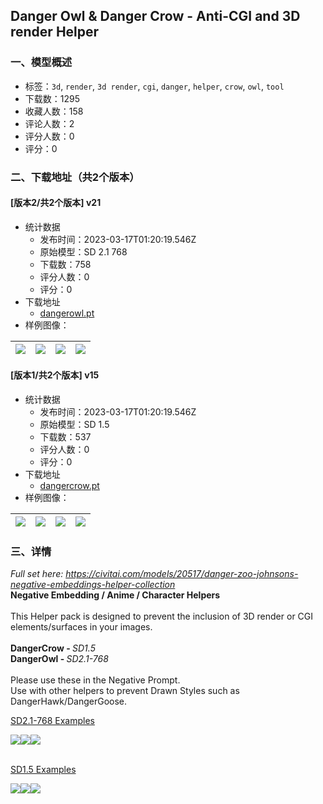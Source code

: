 ## Danger Owl & Danger Crow - Anti-CGI and 3D render Helper
### 一、模型概述

- 标签：`3d`, `render`, `3d render`, `cgi`, `danger`, `helper`, `crow`, `owl`, `tool`
- 下载数：1295
- 收藏人数：158
- 评论人数：2
- 评分人数：0
- 评分：0

### 二、下载地址（共2个版本）

#### [版本2/共2个版本] v21

- 统计数据
  - 发布时间：2023-03-17T01:20:19.546Z
  - 原始模型：SD 2.1 768
  - 下载数：758
  - 评分人数：0
  - 评分：0
- 下载地址
  - [dangerowl.pt](https://civitai.com/api/download/models/19155)
- 样例图像：

| <img src="https://image.civitai.com/xG1nkqKTMzGDvpLrqFT7WA/eba206e8-ad10-4994-1afb-f996f931cb00/width=450/200615.jpeg" /> | <img src="https://image.civitai.com/xG1nkqKTMzGDvpLrqFT7WA/7e6ad770-983e-4e0f-eac9-35aeaef45c00/width=450/200619.jpeg" /> | <img src="https://image.civitai.com/xG1nkqKTMzGDvpLrqFT7WA/b5f37d95-aa4e-477b-29d8-b847057c6900/width=450/200618.jpeg" /> | <img src="https://image.civitai.com/xG1nkqKTMzGDvpLrqFT7WA/12eb000c-625f-4bd5-7b7b-a1d75e7a0600/width=450/200617.jpeg" /> |
| ---- | ---- | ---- | ---- |

#### [版本1/共2个版本] v15

- 统计数据
  - 发布时间：2023-03-17T01:20:19.546Z
  - 原始模型：SD 1.5
  - 下载数：537
  - 评分人数：0
  - 评分：0
- 下载地址
  - [dangercrow.pt](https://civitai.com/api/download/models/19156)
- 样例图像：

| <img src="https://image.civitai.com/xG1nkqKTMzGDvpLrqFT7WA/829d6491-2653-4685-d3b8-ea89f51b6e00/width=450/200623.jpeg" /> | <img src="https://image.civitai.com/xG1nkqKTMzGDvpLrqFT7WA/f543fe8a-ba2f-47df-4254-2673a32ab000/width=450/200622.jpeg" /> | <img src="https://image.civitai.com/xG1nkqKTMzGDvpLrqFT7WA/c615ee56-6d5b-4764-85dd-20c377482600/width=450/200621.jpeg" /> | <img src="https://image.civitai.com/xG1nkqKTMzGDvpLrqFT7WA/bc70b823-a799-4546-2f50-38ee51c8a800/width=450/200620.jpeg" /> |
| ---- | ---- | ---- | ---- |


### 三、详情
<p><em>Full set here: </em><a target="_blank" rel="ugc" href="https://civitai.com/models/20517/danger-zoo-johnsons-negative-embeddings-helper-collection"><em>https://civitai.com/models/20517/danger-zoo-johnsons-negative-embeddings-helper-collection</em></a><br /><strong>Negative Embedding / Anime / Character Helpers</strong><br /><br />This Helper pack is designed to prevent the inclusion of 3D render or CGI elements/surfaces in your images. <br /><br /><strong>DangerCrow - </strong><em>SD1.5</em><br /><strong>DangerOwl - </strong><em>SD2.1-768</em><br /><br />Please use these in the Negative Prompt. <br />Use with other helpers to prevent Drawn Styles such as DangerHawk/DangerGoose.<br /></p><p><u>SD2.1-768 Examples</u></p><img src="https://imagecache.civitai.com/xG1nkqKTMzGDvpLrqFT7WA/a67c6e4e-745c-4b98-12ca-01cac14fb900/width=525/a67c6e4e-745c-4b98-12ca-01cac14fb900" /><img src="https://imagecache.civitai.com/xG1nkqKTMzGDvpLrqFT7WA/b129a249-121f-40b6-714a-ace7c8520d00/width=525/b129a249-121f-40b6-714a-ace7c8520d00" /><img src="https://imagecache.civitai.com/xG1nkqKTMzGDvpLrqFT7WA/49b6f098-5441-4b2d-68da-0015248d2500/width=525/49b6f098-5441-4b2d-68da-0015248d2500" /><p></p><p><br /><u>SD1.5 Examples</u></p><img src="https://imagecache.civitai.com/xG1nkqKTMzGDvpLrqFT7WA/1891427b-2af9-4633-fad4-8efa1ae62900/width=525/1891427b-2af9-4633-fad4-8efa1ae62900" /><img src="https://imagecache.civitai.com/xG1nkqKTMzGDvpLrqFT7WA/ef26a987-1b4e-4be0-b9c4-6eb2c8906e00/width=525/ef26a987-1b4e-4be0-b9c4-6eb2c8906e00" /><img src="https://imagecache.civitai.com/xG1nkqKTMzGDvpLrqFT7WA/097b5c5d-b546-490b-50f5-87a56a91d900/width=525/097b5c5d-b546-490b-50f5-87a56a91d900" />